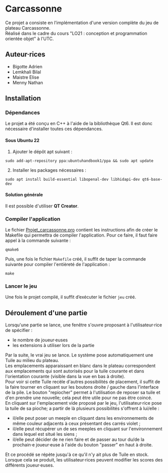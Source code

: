 # Carcassonne

Ce projet a consiste en l’implémentation d'une version complète du jeu de plateau Carcassonne.   
Réalisé dans le cadre du cours "LO21 : conception et programmation orientée objet" à l'UTC.

## Auteur·rices

- Bigotte Adrien
- Lemkhali Bilal
- Maistre Elise
- Menny Nathan

## Installation

### Dépendances

Le projet a été conçu en C++ à l'aide de la bibliothèque Qt6. Il est donc nécessaire d'installer toutes ces dépendances.

#### Sous Ubuntu 22

1) Ajouter le dépôt apt suivant : 
```
sudo add-apt-repository ppa:ubuntuhandbook1/ppa && sudo apt update
```
2) Installer les packages nécessaires : 
```
sudo apt install build-essential libopenal-dev libhidapi-dev qt6-base-dev
```

#### Solution générale

Il est possible d'utiliser **QT Creator**.

### Compiler l'application

Le fichier [Projet_carcassonne.pro](#Projet_carcassonne.pro) contient les instructions afin de créer le Makefile qui permettra de compiler l'application. Pour ce faire, il faut faire appel à la commande suivante :
```
qmake6
```

Puis, une fois le fichier `Makefile` créé, il suffit de taper la commande suivante pour compiler l'entièreté de l'application :
```
make
```

### Lancer le jeu

Une fois le projet compilé, il suffit d’exécuter le fichier `jeu` créé.

## Déroulement d'une partie

Lorsqu'une partie se lance, une fenêtre s'ouvre proposant à l'utilisateur·rice de spécifier :   

- le nombre de joueur·euses
- les extensions à utiliser lors de la partie

Par la suite, le vrai jeu se lance. Le système pose automatiquement une Tuile au milieu du plateau.    
Les emplacements apparaissant en blanc dans le plateau correspondent aux emplacements qui sont autorisés pour la tuile courante et dans l'orientation courante (visible dans la vue en bas à droite).   
Pour voir si cette Tuile recèle d'autres possibilités de placement, il suffit de la faire tourner en cliquant sur les boutons droite / gauche dans l'interface de la pile. Le bouton "repiocher" permet à
l'utilisation de reposer sa tuile et d'en prendre une nouvelle; cela peut être utile pour ne pas être coincé.   
En cliquant sur l'emplacement vide proposé par le jeu, l'utilisateur·rice pose la tuile de sa pioche; a partir de là plusieurs possibilités s'offrent à lui/elle :

- il/elle peut poser un meeple en cliquant dans les environnements de même couleur adjacents à ceux présentant des carrés violet ;
- il/elle peut récupérer un de ses meeples en cliquant sur l'environnement dans lequel est situé les siens ;
- il/elle peut décider de ne rien faire et de passer au tour du/de la prochain·e joueur·euse à l'aide du bouton "passer" en haut à droite.

Et ce procédé se répète jusqu'à ce qu'il n'y ait plus de Tuile en stock.   
Lorsque cela se produit, les utilisateur·rices peuvent modifier les scores des différents joueur·euses.
